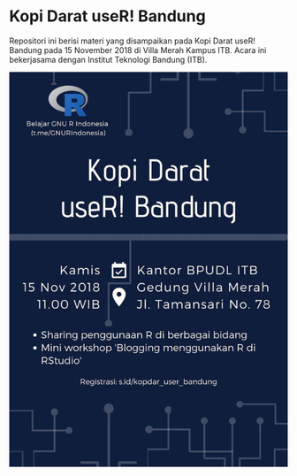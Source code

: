 # Kopi Darat useR! Bandung

Repositori ini berisi materi yang disampaikan pada Kopi Darat useR! Bandung pada 15 November 2018 di Villa Merah Kampus ITB. Acara ini bekerjasama dengan Institut Teknologi Bandung (ITB).



![Poster Kopdar useR! Bandung](kopdar-user-bandung-1.jpg)

